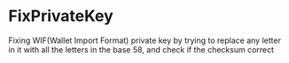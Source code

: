 FixPrivateKey
=============

Fixing WIF(Wallet Import Format) private key by trying to replace any letter in it with all the letters in the base 58, and check if the checksum correct
